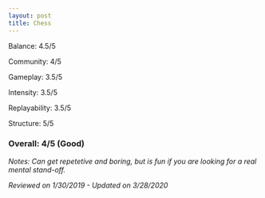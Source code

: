 ```yaml
---
layout: post
title: Chess
---
```


Balance: 4.5/5

Community: 4/5

Gameplay: 3.5/5

Intensity: 3.5/5

Replayability: 3.5/5

Structure: 5/5

### Overall: 4/5 (Good)

*Notes: Can get repetetive and boring, but is fun if you are looking for a real mental stand-off.*

*Reviewed on 1/30/2019 - Updated on 3/28/2020*
